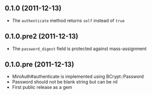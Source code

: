 ## 0.1.0 (2011-12-13)

* The `authenticate` method returns `self` instead of `true`

## 0.1.0.pre2 (2011-12-13)

* The `password_digest` field is protected against mass-assignment

## 0.1.0.pre (2011-12-13)

* MiniAuth#authenticate is implemented using BCrypt::Password
* Password should not be blank string but can be nil 
* First public release as a gem
